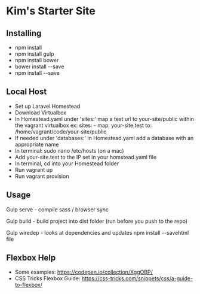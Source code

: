 # Kim's Starter Site #

## Installing

* npm install
* npm install gulp
* npm install bower
* bower install --save
* npm install --save

## Local Host

* Set up Laravel Homestead
* Download Virtualbox
* In Homestead.yaml under 'sites:' map a test url to your-site/public within the vagrant virtualbox
ex: sites: - map: your-site.test to: /home/vagrant/code/your-site/public
* If needed under 'databases:' in Homestead.yaml add a database with an appropriate name
* In terminal: sudo nano /etc/hosts (on a mac)
* Add your-site.test to the IP set in your homstead.yaml file
* In terminal, cd into your Homestead folder
* Run vagrant up
* Run vagrant provision

## Usage

Gulp serve - compile sass / browser sync

Gulp build - build project into dist folder (run before you push to the repo)

Gulp wiredep - looks at dependencies and updates npm install --savehtml file

## Flexbox Help

* Some examples: https://codepen.io/collection/XggOBP/
* CSS Tricks Flexbox Guide: https://css-tricks.com/snippets/css/a-guide-to-flexbox/